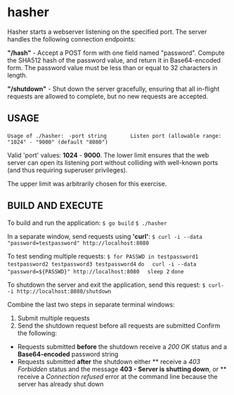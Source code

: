 # hasher
Hasher starts a webserver listening on the specified port. The server handles the following connection endpoints:

**"/hash"** - Accept a POST form with one field named "password". Compute the SHA512 hash of the password value, and return it in Base64-encoded form. The password value must be less than or equal to 32 characters in length.

**"/shutdown"** - Shut down the server gracefully, ensuring that all in-flight requests are allowed to complete, but no new requests are accepted.

## USAGE
`Usage of ./hasher:`
` -port string`
`   	Listen port (allowable range: "1024" - "9000" (default "8080")`

Valid 'port' values: **1024** - **9000**. The lower limit ensures that the web server can open its listening port without colliding with well-known ports (and thus requiring superuser privileges).

The upper limit was arbitrarily chosen for this exercise.

## BUILD AND EXECUTE
To build and run the application:
`$ go build`
`$ ./hasher`

In a separate window, send requests using **'curl'**:
`$ curl -i --data "password=testpassword" http://localhost:8080`

To test sending multiple requests:
`$ for PASSWD in testpassword1 testpassword2 testpassword3 testpassword4`
`do`
`  curl -i --data "password=${PASSWD}" http://localhost:8080`
`  sleep 2`
`done`

To shutdown the server and exit the application, send this
request:
`$ curl- -i http://localhost:8080/shutdown`

Combine the last two steps in separate terminal windows:
1. Submit multiple requests
1. Send the shutdown request before all requests are submitted
Confirm the following:
* Requests submitted **before** the shutdown receive a _200 OK_ status and a **Base64-encoded** password string
* Requests submitted **after** the shutdown either
** receive a _403 Forbidden_ status and the message **403 - Server is shutting down**, or
** receive a _Connection refused_ error at the command line because the server has already shut down
